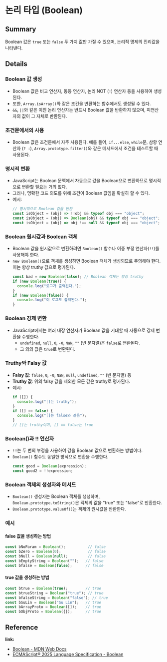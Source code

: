 # 논리 타입 (Boolean)

## Summary
Boolean 값은 `true` 또는 `false` 두 가지 값만 가질 수 있으며, 논리적 명제의 진리값을 나타낸다.

## Details

### Boolean 값 생성
- Boolean 값은 비교 연산자, 동등 연산자, 논리 NOT (`!`) 연산자 등을 사용하여 생성된다.
- 또한, `Array.isArray()`와 같은 조건을 반환하는 함수에서도 생성될 수 있다.
- `&&`, `||`와 같은 이진 논리 연산자는 반드시 Boolean 값을 반환하지 않으며, 피연산자의 값이 그 자체로 반환된다.

### 조건문에서의 사용
- Boolean 값은 조건문에서 자주 사용된다. 예를 들어, `if...else`, `while`문, 삼항 연산자 (`? :`), `Array.prototype.filter()`와 같은 메서드에서 조건을 테스트할 때 사용된다.

### 명시적 변환
- JavaScript는 Boolean 문맥에서 자동으로 값을 Boolean으로 변환하므로 명시적으로 변환할 필요는 거의 없다.
- 그러나, 명확한 코드 의도를 위해 조건이 Boolean 값임을 확실히 할 수 있다.
- 예시:
  ```js
  // 명시적으로 Boolean 값을 반환
  const isObject = (obj) => !!obj && typeof obj === "object";
  const isObject = (obj) => Boolean(obj) && typeof obj === "object";
  const isObject = (obj) => obj !== null && typeof obj === "object";
  ```

### Boolean 원시값과 Boolean 객체
- Boolean 값을 원시값으로 변환하려면 `Boolean()` 함수나 이중 부정 연산자(`!!`)를 사용해야 한다.
- `new Boolean()`으로 객체를 생성하면 Boolean 객체가 생성되므로 주의해야 한다. 이는 항상 truthy 값으로 평가된다.
  ```js
  const bad = new Boolean(false); // Boolean 객체는 항상 truthy
  if (new Boolean(true)) {
    console.log("로그가 출력된다.");
  }
  if (new Boolean(false)) {
    console.log("이 로그도 출력된다.");
  }
  ```

### Boolean 강제 변환
- JavaScript에서는 여러 내장 연산자가 Boolean 값을 기대할 때 자동으로 강제 변환을 수행한다.
  - `undefined`, `null`, `0`, `-0`, `NaN`, `""` (빈 문자열)은 `false`로 변환된다.
  - 그 외의 값은 `true`로 변환된다.

### Truthy와 Falsy 값
- **Falsy 값**: `false`, `0`, `-0`, `NaN`, `null`, `undefined`, `""` (빈 문자열) 등
- **Truthy 값**: 위의 falsy 값을 제외한 모든 값은 truthy로 평가된다.
- 예시:
  ```js
  if ([]) {
    console.log("[]는 truthy");
  }
  if ([] == false) {
    console.log("[]는 false와 같음");
  }
  // []는 truthy이며, [] == false는 true
  ```

### Boolean()과 !! 연산자
- `!!`는 두 번의 부정을 사용하여 값을 Boolean 값으로 변환하는 방법이다.
- `Boolean()` 함수도 동일한 방식으로 변환을 수행한다.
  ```js
  const good = Boolean(expression);
  const good2 = !!expression;
  ```

### Boolean 객체의 생성자와 메서드
- `Boolean()` 생성자는 Boolean 객체를 생성하며, `Boolean.prototype.toString()`은 객체의 값을 "true" 또는 "false"로 반환한다.
- `Boolean.prototype.valueOf()`는 객체의 원시값을 반환한다.

### 예시

#### false 값을 생성하는 방법
```js
const bNoParam = Boolean();          // false
const bZero = Boolean(0);            // false
const bNull = Boolean(null);         // false
const bEmptyString = Boolean("");   // false
const bfalse = Boolean(false);      // false
```

#### true 값을 생성하는 방법
```js
const btrue = Boolean(true);        // true
const btrueString = Boolean("true"); // true
const bfalseString = Boolean("false"); // true
const bSuLin = Boolean("Su Lin");   // true
const bArrayProto = Boolean([]);    // true
const bObjProto = Boolean({});      // true
```

## Reference

**link:**
- [Boolean - MDN Web Docs](https://developer.mozilla.org/en-US/docs/Web/JavaScript/Reference/Global_Objects/Boolean)
- [ECMAScript® 2025 Language Specification - Boolean](https://tc39.es/ecma262/multipage/fundamental-objects.html#sec-boolean-objects)